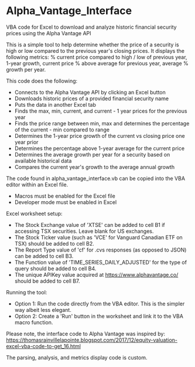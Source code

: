 # Alpha_Vantage_Interface
VBA code for Excel to download and analyze historic financial security prices using the Alpha Vantage API

This is a simple tool to help determine whether the price of a security is high or low compared to the previous year's closing prices.
It displays the following metrics: % current price compared to high / low of previous year, 1-year growth, current price % above average for previous year, average % growth per year.

This code does the following:
- Connects to the Alpha Vantage API by clicking an Excel button
- Downloads historic prices of a provided financial security name
- Puts the data in another Excel tab
- Finds the max, min, current, and current - 1 year prices for the previous year
- Finds the price range between min, max and determines the percentage of the current - min compared to range
- Determines the 1-year price growth of the current vs closing price one year prior
- Determines the percentage above 1-year average for the current price
- Determines the average growth per year for a security based on available historical data
- Compares the current year's growth to the average annual growth

The code found in alpha_vantage_interface.vb can be copied into the VBA editor within an Excel file.
- Macros must be enabled for the Excel file
- Developer mode must be enabled in Excel

Excel worksheet setup:
- The Stock Exchange value of 'XTSE' can be added to cell B1 if accessing TSX securities. Leave blank for US exchanges.
- The Stock Ticker value (such as 'VCE' for Vanguard Canadian ETF on TSX) should be added to cell B2.
- The Report Type value of 'cf' for .cvs responses (as opposed to JSON) can be added to cell B3.
- The Function value of 'TIME_SERIES_DAILY_ADJUSTED' for the type of query should be added to cell B4.
- The unique APIKey value acquired at https://www.alphavantage.co/ should be added to cell B7.

Running the tool:
- Option 1: Run the code directly from the VBA editor. This is the simpler way albeit less elegant.
- Option 2: Create a 'Run' button in the worksheet and link it to the VBA macro function.

Please note, the interface code to Alpha Vantage was inspired by: https://thomasrainvillelapointe.blogspot.com/2017/12/equity-valuation-excel-vba-code-to-get_16.html

The parsing, analysis, and metrics display code is custom.
